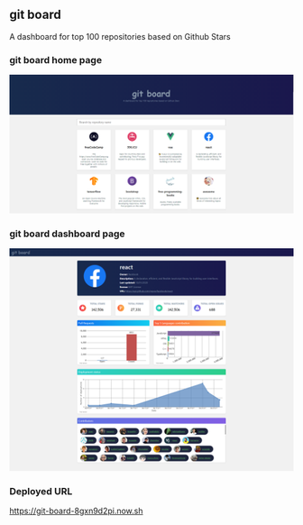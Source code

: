 ## git board

A dashboard for top 100 repositories based on Github Stars

### git board home page

<img src="./src/assets/images/homepage.PNG"/>

### git board dashboard page

<img src="./src/assets/images/dashboard.png"/>

### Deployed URL

https://git-board-8gxn9d2pi.now.sh